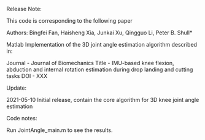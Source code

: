 
Release Note:

This code is corresponding to the following paper

Authors: Bingfei Fan, Haisheng Xia, Junkai Xu, Qingguo Li, Peter B. Shull*

Matlab Implementation of the 3D joint angle estimation algorithm described in:

Journal - Journal of Biomechanics
Title   - IMU-based knee flexion, abduction and internal rotation estimation during drop landing and cutting tasks
DOI     - XXX

Update:

2021-05-10
Initial release, contain the core algorithm for 3D knee joint angle estimation

Code notes:

Run JointAngle_main.m to see the results.
